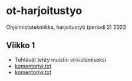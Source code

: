 # ot-harjoitustyo
Ohjelmistotekniikka, harjoitustyö (periodi 2) 2023

## Viikko 1
* Tehtävät tehty muistin virkistämiseksi
* [komentorivi.txt](https://github.com/aarekr/ot-harjoitustyo/blob/main/laskarit/viikko1/komentorivi.txt)
* [komentorivi.txt](https://github.com/aarekr/ot-harjoitustyo/blob/main/laskarit/viikko1/gitlog.txt)
